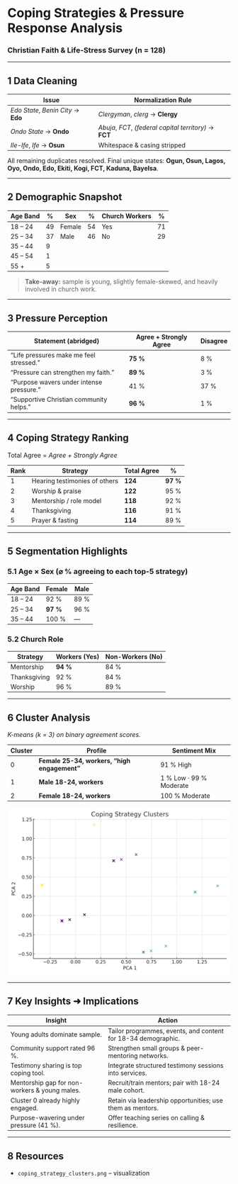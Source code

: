 # Coping Strategies & Pressure Response Analysis  
### Christian Faith & Life-Stress Survey (n = 128)

---

## 1  Data Cleaning
| Issue | Normalization Rule |
|-------|--------------------|
| *Edo State*, *Benin City* → **Edo** | *Clergyman*, *clerg* → **Clergy** |
| *Ondo State* → **Ondo** | *Abuja*, *FCT*, *(federal capital territory)* → **FCT** |
| *Ile-Ife*, *Ife* → **Osun** | Whitespace & casing stripped |

All remaining duplicates resolved. Final unique states: **Ogun, Osun, Lagos, Oyo, Ondo, Edo, Ekiti, Kogi, FCT, Kaduna, Bayelsa**.

---

## 2  Demographic Snapshot
| Age Band | % | Sex | % | Church Workers | % |
|----------|---|-----|---|----------------|---|
| 18 – 24 | 49 | Female | 54 | Yes | 71 |
| 25 – 34 | 37 | Male   | 46 | No  | 29 |
| 35 – 44 | 9  |       |    |     |    |
| 45 – 54 | 1  |       |    |     |    |
| 55 +    | 5  |       |    |     |    |

> **Take-away:** sample is young, slightly female-skewed, and heavily involved in church work.

---

## 3  Pressure Perception
| Statement (abridged) | Agree + Strongly Agree | Disagree |
|----------------------|------------------------|----------|
| “Life pressures make me feel stressed.” | **75 %** | 8 % |
| “Pressure can strengthen my faith.” | **89 %** | 3 % |
| “Purpose wavers under intense pressure.” | 41 % | 37 % |
| “Supportive Christian community helps.” | **96 %** | 1 % |

---

## 4  Coping Strategy Ranking  
Total Agree = *Agree + Strongly Agree*

| Rank | Strategy | Total Agree | % |
|------|----------|------------|---|
| 1 | Hearing testimonies of others | **124** | **97 %** |
| 2 | Worship & praise | **122** | 95 % |
| 3 | Mentorship / role model | **118** | 92 % |
| 4 | Thanksgiving | **116** | 91 % |
| 5 | Prayer & fasting | **114** | 89 % |

---

## 5  Segmentation Highlights
### 5.1 Age × Sex (⌀ % agreeing to each top-5 strategy)

| Age Band | Female | Male |
|----------|--------|------|
| 18 – 24 | 92 % | 89 % |
| 25 – 34 | **97 %** | 96 % |
| 35 – 44 | 100 % | — |

### 5.2 Church Role

| Strategy | Workers (Yes) | Non-Workers (No) |
|----------|---------------|------------------|
| Mentorship | **94 %** | 84 % |
| Thanksgiving | 92 % | 84 % |
| Worship | 96 % | 89 % |

---

## 6  Cluster Analysis  
*K-means (k = 3) on binary agreement scores.*

| Cluster | Profile | Sentiment Mix |
|---------|---------|---------------|
| 0 | **Female 25-34, workers, “high engagement”** | 91 % High |
| 1 | **Male 18-24, workers** | 1 % Low · 99 % Moderate |
| 2 | **Female 18-24, workers** | 100 % Moderate |

![Clusters](coping_strategy_clusters.png)

---

## 7  Key Insights ➜ Implications
| Insight | Action |
|---------|--------|
| Young adults dominate sample. | Tailor programmes, events, and content for 18-34 demographic. |
| Community support rated 96 %. | Strengthen small groups & peer-mentoring networks. |
| Testimony sharing is top coping tool. | Integrate structured testimony sessions into services. |
| Mentorship gap for non-workers & young males. | Recruit/train mentors; pair with 18-24 male cohort. |
| Cluster 0 already highly engaged. | Retain via leadership opportunities; use them as mentors. |
| Purpose-wavering under pressure (41 %). | Offer teaching series on calling & resilience. |

---

## 8  Resources
* `coping_strategy_clusters.png` – visualization
